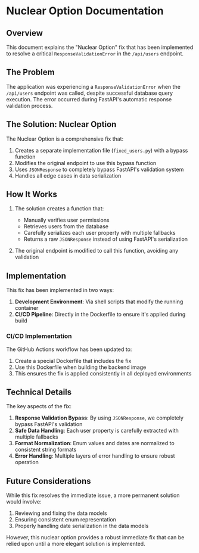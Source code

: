 # Nuclear Option Documentation

## Overview

This document explains the "Nuclear Option" fix that has been implemented to resolve a critical `ResponseValidationError` in the `/api/users` endpoint.

## The Problem

The application was experiencing a `ResponseValidationError` when the `/api/users` endpoint was called, despite successful database query execution. The error occurred during FastAPI's automatic response validation process.

## The Solution: Nuclear Option

The Nuclear Option is a comprehensive fix that:

1. Creates a separate implementation file (`fixed_users.py`) with a bypass function
2. Modifies the original endpoint to use this bypass function
3. Uses `JSONResponse` to completely bypass FastAPI's validation system
4. Handles all edge cases in data serialization

## How It Works

1. The solution creates a function that:
   - Manually verifies user permissions
   - Retrieves users from the database
   - Carefully serializes each user property with multiple fallbacks
   - Returns a raw `JSONResponse` instead of using FastAPI's serialization

2. The original endpoint is modified to call this function, avoiding any validation

## Implementation

This fix has been implemented in two ways:

1. **Development Environment**: Via shell scripts that modify the running container
2. **CI/CD Pipeline**: Directly in the Dockerfile to ensure it's applied during build

### CI/CD Implementation

The GitHub Actions workflow has been updated to:

1. Create a special Dockerfile that includes the fix
2. Use this Dockerfile when building the backend image
3. This ensures the fix is applied consistently in all deployed environments

## Technical Details

The key aspects of the fix:

1. **Response Validation Bypass**: By using `JSONResponse`, we completely bypass FastAPI's validation
2. **Safe Data Handling**: Each user property is carefully extracted with multiple fallbacks
3. **Format Normalization**: Enum values and dates are normalized to consistent string formats
4. **Error Handling**: Multiple layers of error handling to ensure robust operation

## Future Considerations

While this fix resolves the immediate issue, a more permanent solution would involve:

1. Reviewing and fixing the data models
2. Ensuring consistent enum representation
3. Properly handling date serialization in the data models

However, this nuclear option provides a robust immediate fix that can be relied upon until a more elegant solution is implemented.
